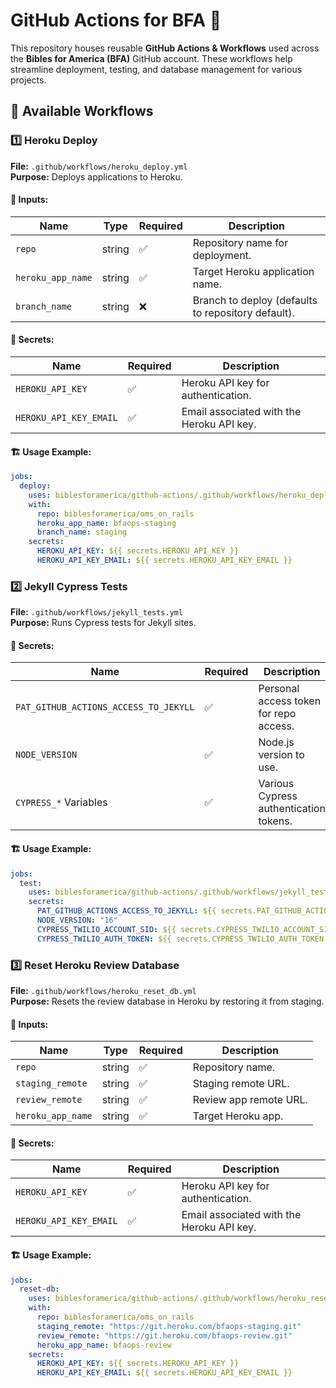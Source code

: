 # GitHub Actions for BFA 🚀

This repository houses reusable **GitHub Actions & Workflows** used across the **Bibles for America (BFA)** GitHub account. These workflows help streamline deployment, testing, and database management for various projects.

## 📂 Available Workflows

### 1️⃣ **Heroku Deploy**

**File:** `.github/workflows/heroku_deploy.yml`  
**Purpose:** Deploys applications to Heroku.

#### 🔧 **Inputs:**

| Name              | Type   | Required | Description                                        |
| ----------------- | ------ | -------- | -------------------------------------------------- |
| `repo`            | string | ✅       | Repository name for deployment.                    |
| `heroku_app_name` | string | ✅       | Target Heroku application name.                    |
| `branch_name`     | string | ❌       | Branch to deploy (defaults to repository default). |

#### 🔑 **Secrets:**

| Name                   | Required | Description                               |
| ---------------------- | -------- | ----------------------------------------- |
| `HEROKU_API_KEY`       | ✅       | Heroku API key for authentication.        |
| `HEROKU_API_KEY_EMAIL` | ✅       | Email associated with the Heroku API key. |

#### 🏗 **Usage Example:**

```yaml
jobs:
  deploy:
    uses: biblesforamerica/github-actions/.github/workflows/heroku_deploy.yml@main
    with:
      repo: biblesforamerica/oms_on_rails
      heroku_app_name: bfaops-staging
      branch_name: staging
    secrets:
      HEROKU_API_KEY: ${{ secrets.HEROKU_API_KEY }}
      HEROKU_API_KEY_EMAIL: ${{ secrets.HEROKU_API_KEY_EMAIL }}
```

### 2️⃣ **Jekyll Cypress Tests**

**File:** `.github/workflows/jekyll_tests.yml`  
**Purpose:** Runs Cypress tests for Jekyll sites.

#### 🔑 **Secrets:**

| Name                                  | Required | Description                            |
| ------------------------------------- | -------- | -------------------------------------- |
| `PAT_GITHUB_ACTIONS_ACCESS_TO_JEKYLL` | ✅       | Personal access token for repo access. |
| `NODE_VERSION`                        | ✅       | Node.js version to use.                |
| `CYPRESS_*` Variables                 | ✅       | Various Cypress authentication tokens. |

#### 🏗 **Usage Example:**

```yaml
jobs:
  test:
    uses: biblesforamerica/github-actions/.github/workflows/jekyll_tests.yml@main
    secrets:
      PAT_GITHUB_ACTIONS_ACCESS_TO_JEKYLL: ${{ secrets.PAT_GITHUB_ACTIONS_ACCESS_TO_JEKYLL }}
      NODE_VERSION: "16"
      CYPRESS_TWILIO_ACCOUNT_SID: ${{ secrets.CYPRESS_TWILIO_ACCOUNT_SID }}
      CYPRESS_TWILIO_AUTH_TOKEN: ${{ secrets.CYPRESS_TWILIO_AUTH_TOKEN }}
```

### 3️⃣ **Reset Heroku Review Database**

**File:** `.github/workflows/heroku_reset_db.yml`  
**Purpose:** Resets the review database in Heroku by restoring it from staging.

#### 🔧 **Inputs:**

| Name              | Type   | Required | Description            |
| ----------------- | ------ | -------- | ---------------------- |
| `repo`            | string | ✅       | Repository name.       |
| `staging_remote`  | string | ✅       | Staging remote URL.    |
| `review_remote`   | string | ✅       | Review app remote URL. |
| `heroku_app_name` | string | ✅       | Target Heroku app.     |

#### 🔑 **Secrets:**

| Name                   | Required | Description                               |
| ---------------------- | -------- | ----------------------------------------- |
| `HEROKU_API_KEY`       | ✅       | Heroku API key for authentication.        |
| `HEROKU_API_KEY_EMAIL` | ✅       | Email associated with the Heroku API key. |

#### 🏗 **Usage Example:**

```yaml
jobs:
  reset-db:
    uses: biblesforamerica/github-actions/.github/workflows/heroku_reset_db.yml@main
    with:
      repo: biblesforamerica/oms_on_rails
      staging_remote: "https://git.heroku.com/bfaops-staging.git"
      review_remote: "https://git.heroku.com/bfaops-review.git"
      heroku_app_name: bfaops-review
    secrets:
      HEROKU_API_KEY: ${{ secrets.HEROKU_API_KEY }}
      HEROKU_API_KEY_EMAIL: ${{ secrets.HEROKU_API_KEY_EMAIL }}
```
